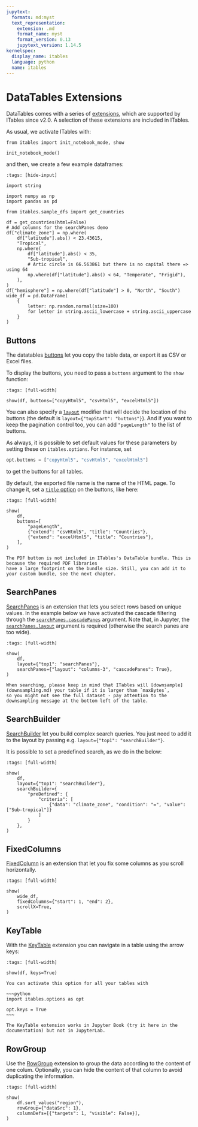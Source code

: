 ```yaml
---
jupytext:
  formats: md:myst
  text_representation:
    extension: .md
    format_name: myst
    format_version: 0.13
    jupytext_version: 1.14.5
kernelspec:
  display_name: itables
  language: python
  name: itables
---
```


# DataTables Extensions

DataTables comes with a series of [extensions](https://datatables.net/extensions/), which are supported by ITables since v2.0.
A selection of these extensions are included in ITables.

As usual, we activate ITables with:

```{code-cell}
from itables import init_notebook_mode, show

init_notebook_mode()
```

and then, we create a few example dataframes:

```{code-cell}
:tags: [hide-input]

import string

import numpy as np
import pandas as pd

from itables.sample_dfs import get_countries

df = get_countries(html=False)
# Add columns for the searchPanes demo
df["climate_zone"] = np.where(
    df["latitude"].abs() < 23.43615,
    "Tropical",
    np.where(
        df["latitude"].abs() < 35,
        "Sub-tropical",
        # Artic circle is 66.563861 but there is no capital there => using 64
        np.where(df["latitude"].abs() < 64, "Temperate", "Frigid"),
    ),
)
df["hemisphere"] = np.where(df["latitude"] > 0, "North", "South")
wide_df = pd.DataFrame(
    {
        letter: np.random.normal(size=100)
        for letter in string.ascii_lowercase + string.ascii_uppercase
    }
)
```

## Buttons

The datatables [buttons](https://datatables.net/extensions/buttons/) let you copy the table data, or export it as CSV or Excel files.

To display the buttons, you need to pass a `buttons` argument to the `show` function:

```{code-cell}
:tags: [full-width]

show(df, buttons=["copyHtml5", "csvHtml5", "excelHtml5"])
```

You can also specify a [`layout`](layout) modifier that will decide
the location of the buttons (the default is `layout={"topStart": "buttons"}`). And if
you want to keep the pagination control too, you can add `"pageLength"` to the list of buttons.

As always, it is possible to set default values for these parameters by setting these on `itables.options`. For instance, set
```python
opt.buttons = ["copyHtml5", "csvHtml5", "excelHtml5"]
```
to get the buttons for all tables.


By default, the exported file name is the name of the HTML page. To change it, set a
[`title` option](https://datatables.net/extensions/buttons/examples/html5/filename.html) on the buttons, like
here:

```{code-cell}
:tags: [full-width]

show(
    df,
    buttons=[
        "pageLength",
        {"extend": "csvHtml5", "title": "Countries"},
        {"extend": "excelHtml5", "title": "Countries"},
    ],
)
```

```{warning}
The PDF button is not included in ITables's DataTable bundle. This is because the required PDF libraries
have a large footprint on the bundle size. Still, you can add it to your custom bundle, see the next chapter.
```

## SearchPanes

[SearchPanes](https://datatables.net/extensions/searchpanes/) is an extension that lets you select rows based on
unique values. In the example below we have activated the cascade filtering through the
[`searchPanes.cascadePanes`](https://datatables.net/extensions/searchpanes/examples/initialisation/cascadePanes.html) argument.
Note that, in Jupyter, the [`searchPanes.layout`](https://datatables.net/extensions/searchpanes/layout)
argument is required (otherwise the search panes are too wide).

```{code-cell}
:tags: [full-width]

show(
    df,
    layout={"top1": "searchPanes"},
    searchPanes={"layout": "columns-3", "cascadePanes": True},
)
```

```{warning}
When searching, please keep in mind that ITables will [downsample](downsampling.md) your table if it is larger than `maxBytes`,
so you might not see the full dataset - pay attention to the downsampling message at the bottom left of the table.
```

## SearchBuilder

[SearchBuilder](https://datatables.net/extensions/searchbuilder/) let you build complex search queries. You just need to add it to the layout
by passing e.g. `layout={"top1": "searchBuilder"}`.

It is possible to set a predefined search, as we do in the below:

```{code-cell}
:tags: [full-width]

show(
    df,
    layout={"top1": "searchBuilder"},
    searchBuilder={
        "preDefined": {
            "criteria": [
                {"data": "climate_zone", "condition": "=", "value": ["Sub-tropical"]}
            ]
        }
    },
)
```

## FixedColumns

[FixedColumn](https://datatables.net/extensions/fixedcolumns/) is an extension
that let you fix some columns as you scroll horizontally.

```{code-cell}
:tags: [full-width]

show(
    wide_df,
    fixedColumns={"start": 1, "end": 2},
    scrollX=True,
)
```

## KeyTable

With the [KeyTable](https://datatables.net/extensions/keytable/) extension you can navigate in a table using the arrow keys:

```{code-cell}
:tags: [full-width]

show(df, keys=True)
```

```{tip}
You can activate this option for all your tables with

~~~python
import itables.options as opt

opt.keys = True
~~~
```

```{warning}
The KeyTable extension works in Jupyter Book (try it here in the documentation) but not in JupyterLab.
```

## RowGroup

Use the [RowGroup](https://datatables.net/extensions/rowgroup/) extension to group
the data according to the content of one colum. Optionally, you can hide the content
of that column to avoid duplicating the information.

```{code-cell}
:tags: [full-width]

show(
    df.sort_values("region"),
    rowGroup={"dataSrc": 1},
    columnDefs=[{"targets": 1, "visible": False}],
)
```
